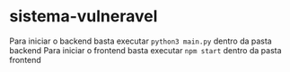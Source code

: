 # sistema-vulneravel
Para iniciar o backend basta executar ```python3 main.py``` dentro da pasta backend
Para iniciar o frontend basta executar ```npm start``` dentro da pasta frontend

